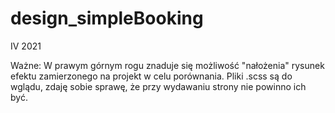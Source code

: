 # design_simpleBooking

IV 2021

Ważne: W prawym górnym rogu znaduje się możliwość "nałożenia" rysunek efektu zamierzonego na projekt w celu porównania.
Pliki .scss są do wglądu, zdaję sobie sprawę, że przy wydawaniu strony nie powinno ich być.
